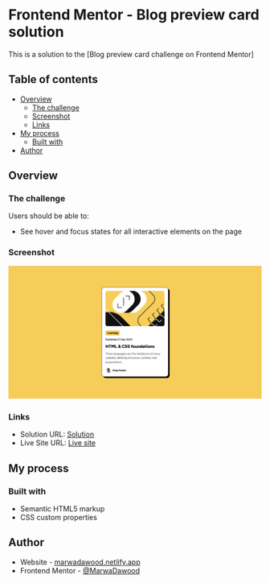# Frontend Mentor - Blog preview card solution

This is a solution to the [Blog preview card challenge on Frontend Mentor]

## Table of contents

- [Overview](#overview)
  - [The challenge](#the-challenge)
  - [Screenshot](#screenshot)
  - [Links](#links)
- [My process](#my-process)
  - [Built with](#built-with)
- [Author](#author)



## Overview

### The challenge

Users should be able to:

- See hover and focus states for all interactive elements on the page

### Screenshot

![](./screenshot.png)


### Links

- Solution URL: [Solution](https://github.com/MarwaDawood/FrontendMentor_Blogpost)
- Live Site URL: [Live site](https://frontendmentor-challengeblogpost.netlify.app/)

## My process

### Built with

- Semantic HTML5 markup
- CSS custom properties

## Author

- Website - [marwadawood.netlify.app](https://marwadawood.netlify.app/)
- Frontend Mentor - [@MarwaDawood](https://www.frontendmentor.io/profile/MarwaDawood)



